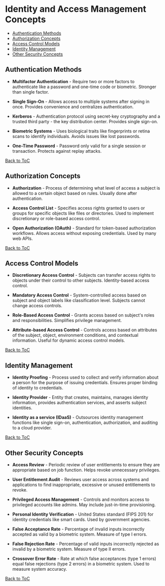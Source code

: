 # Identity and Access Management Concepts

- [Authentication Methods](#authentication-methods)
- [Authorization Concepts](#authorization-concepts)  
- [Access Control Models](#access-control-models)
- [Identity Management](#identity-management)
- [Other Security Concepts](#other-security-concepts)

## Authentication Methods

- **Multifactor Authentication** - Require two or more factors to authenticate like a password and one-time code or biometric. Stronger than single factor. 

- **Single Sign-On** - Allows access to multiple systems after signing in once. Provides convenience and centralizes authentication.

- **Kerberos** - Authentication protocol using secret-key cryptography and a trusted third party - the key distribution center. Provides single sign-on. 

- **Biometric Systems** - Uses biological traits like fingerprints or retina scans to identify individuals. Avoids issues like lost passwords.

- **One-Time Password** - Password only valid for a single session or transaction. Protects against replay attacks.

[Back to ToC](#identity-and-access-management-concepts)

## Authorization Concepts

- **Authorization** - Process of determining what level of access a subject is allowed to a certain object based on rules. Usually done after authentication.

- **Access Control List** - Specifies access rights granted to users or groups for specific objects like files or directories. Used to implement discretionary or role-based access control.

- **Open Authorization (OAuth)** - Standard for token-based authorization workflows. Allows access without exposing credentials. Used by many web APIs. 

[Back to ToC](#identity-and-access-management-concepts)

## Access Control Models  

- **Discretionary Access Control** - Subjects can transfer access rights to objects under their control to other subjects. Identity-based access control.

- **Mandatory Access Control** - System-controlled access based on subject and object labels like classification level. Subjects cannot change access controls.  

- **Role-Based Access Control** - Grants access based on subject's roles and responsibilities. Simplifies privilege management.

- **Attribute-based Access Control** - Controls access based on attributes of the subject, object, environment conditions, and contextual information. Useful for dynamic access control models.

[Back to ToC](#identity-and-access-management-concepts)

## Identity Management

- **Identity Proofing** - Process used to collect and verify information about a person for the purpose of issuing credentials. Ensures proper binding of identity to credentials.

- **Identity Provider** - Entity that creates, maintains, manages identity information, provides authentication services, and asserts subject identities.

- **Identity as a service (IDaaS)** - Outsources identity management functions like single sign-on, authentication, authorization, and auditing to a cloud provider.

[Back to ToC](#identity-and-access-management-concepts)

## Other Security Concepts

- **Access Review** - Periodic review of user entitlements to ensure they are appropriate based on job function. Helps revoke unnecessary privileges. 

- **User Entitlement Audit** - Reviews user access across systems and applications to find inappropriate, excessive or unused entitlements to revoke.

- **Privileged Access Management** - Controls and monitors access to privileged accounts like admins. May include just-in-time provisioning.

- **Personal Identity Verification** - United States standard (FIPS 201) for identity credentials like smart cards. Used by government agencies.

- **False Acceptance Rate** - Percentage of invalid inputs incorrectly accepted as valid by a biometric system. Measure of type I errors. 

- **False Rejection Rate** - Percentage of valid inputs incorrectly rejected as invalid by a biometric system. Measure of type II errors.

- **Crossover Error Rate** - Rate at which false acceptances (type 1 errors) equal false rejections (type 2 errors) in a biometric system. Used to measure system accuracy.

[Back to ToC](#identity-and-access-management-concepts)